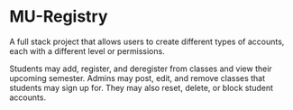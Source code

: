 # MU-Registry
A full stack project that allows users to create different types of accounts, each with a different level or permissions.

Students may add, register, and deregister from classes and view their upcoming semester.
Admins may post, edit, and remove classes that students may sign up for. They may also reset, delete, or block student accounts.
